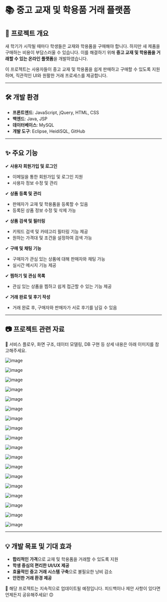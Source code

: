 # 📚 중고 교재 및 학용품 거래 플랫폼

## 🏫 프로젝트 개요
새 학기가 시작될 때마다 학생들은 교재와 학용품을 구매해야 합니다. 하지만 새 제품을 구매하는 비용이 부담스러울 수 있습니다. 이를 해결하기 위해 **중고 교재 및 학용품을 거래할 수 있는 온라인 플랫폼**을 개발하였습니다.

이 프로젝트는 사용자들이 중고 교재 및 학용품을 쉽게 판매하고 구매할 수 있도록 지원하며, 직관적인 UI와 원활한 거래 프로세스를 제공합니다.

---

## 🛠 개발 환경
- **프론트엔드**: JavaScript, jQuery, HTML, CSS
- **백엔드**: Java, JSP
- **데이터베이스**: MySQL
- **개발 도구**: Eclipse, HeidiSQL, GitHub

---

## ✨ 주요 기능
✔ **사용자 회원가입 및 로그인**
   - 이메일을 통한 회원가입 및 로그인 지원
   - 사용자 정보 수정 및 관리
   
✔ **상품 등록 및 관리**
   - 판매자가 교재 및 학용품을 등록할 수 있음
   - 등록된 상품 정보 수정 및 삭제 가능
   
✔ **상품 검색 및 필터링**
   - 키워드 검색 및 카테고리 필터링 기능 제공
   - 원하는 가격대 및 조건을 설정하여 검색 가능
   
✔ **구매 및 채팅 기능**
   - 구매자가 관심 있는 상품에 대해 판매자와 채팅 가능
   - 실시간 메시지 기능 제공

✔ **찜하기 및 관심 목록**
   - 관심 있는 상품을 찜하고 쉽게 접근할 수 있는 기능 제공

✔ **거래 완료 및 후기 작성**
   - 거래 완료 후, 구매자와 판매자가 서로 후기를 남길 수 있음

---

## 📷 프로젝트 관련 자료
📌 서비스 플로우, 화면 구조, 데이터 모델링, DB 구현 등 상세 내용은 아래 이미지를 참고해주세요.

![image](https://github.com/HONG0805/kangnamMarket/assets/112541200/181b5d24-47be-4e6c-b5fc-b55fe060c298)  


![image](https://github.com/HONG0805/kangnamMarket/assets/112541200/d3c25f03-d0ec-4a23-ab3b-7a732bd31685)   


![image](https://github.com/HONG0805/kangnamMarket/assets/112541200/05759b39-67d7-4d17-825d-2708459c6420)


![image](https://github.com/HONG0805/kangnamMarket/assets/112541200/5c21e87d-cb75-4aa2-9e86-2f8de55841d3)


![image](https://github.com/HONG0805/kangnamMarket/assets/112541200/f1dcb61a-8854-46f1-a49e-1087b8ae177c)


![image](https://github.com/HONG0805/kangnamMarket/assets/112541200/5c9b94ec-1982-4fb3-9d3d-45f9817c2ee0)


![image](https://github.com/HONG0805/kangnamMarket/assets/112541200/1da1a4df-43ec-4d57-9141-569e942d9994)


![image](https://github.com/HONG0805/kangnamMarket/assets/112541200/839bf47b-5da0-4329-ac2b-37075700e80a)


![image](https://github.com/HONG0805/kangnamMarket/assets/112541200/7cec7e79-6f31-41ea-9776-78a96901c05f)


![image](https://github.com/HONG0805/kangnamMarket/assets/112541200/8aba9aaa-43d2-483d-8e18-985e0bbb38fc)


![image](https://github.com/HONG0805/kangnamMarket/assets/112541200/c61e19fe-fa3b-47c6-8948-6d0ec0464b06)


![image](https://github.com/HONG0805/kangnamMarket/assets/112541200/3abc4c38-edfd-419d-971b-28f7c43110eb)


![image](https://github.com/HONG0805/kangnamMarket/assets/112541200/072cf026-a948-4ee8-a230-ce2e8cfa5747)


![image](https://github.com/HONG0805/kangnamMarket/assets/112541200/a598d4ad-4733-4afc-a109-96c6e8005e34)


![image](https://github.com/HONG0805/kangnamMarket/assets/112541200/e690a39c-a7db-40a3-8434-b8ca0752b8ea)


![image](https://github.com/HONG0805/kangnamMarket/assets/112541200/4ecbcb76-b4f1-4204-b4a6-abda19394157)


![image](https://github.com/HONG0805/kangnamMarket/assets/112541200/afeca9ae-a274-4d27-bdb4-4c920313dd5e)


![image](https://github.com/HONG0805/kangnamMarket/assets/112541200/3a0a4d0d-41dc-4c34-b378-5a781c367ec6)

---

## 💡 개발 목표 및 기대 효과
- **합리적인 가격**으로 교재 및 학용품을 거래할 수 있도록 지원
- **학생 중심의 편리한 UI/UX 제공**
- **효율적인 중고 거래 시스템 구축**으로 불필요한 낭비 감소
- **안전한 거래 환경 제공**

📢 해당 프로젝트는 지속적으로 업데이트될 예정입니다. 피드백이나 제안 사항이 있다면 언제든지 공유해주세요! 😊







